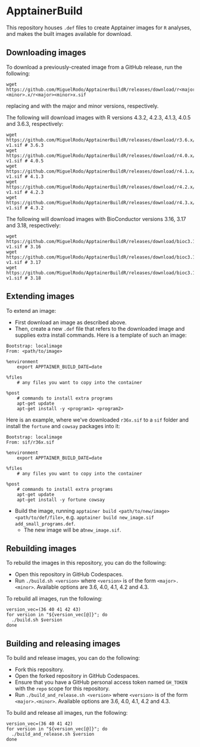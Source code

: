 # ApptainerBuild

This repository houses `.def` files to create Apptainer images for `R` analyses, and makes the built images available for download.

## Downloading images

To download a previously-created image from a GitHub release, run the following:
```
wget https://github.com/MiguelRodo/ApptainerBuildR/releases/download/r<major>.<minor>.x/r<major><minor>x.sif
```

replacing <major> and <major> with the major and minor versions, respectively.

The following will download images with R versions 4.3.2, 4.2.3, 4.1.3, 4.0.5 and 3.6.3, respectively:

```
wget https://github.com/MiguelRodo/ApptainerBuildR/releases/download/r3.6.x/r36x-v1.sif # 3.6.3
wget https://github.com/MiguelRodo/ApptainerBuildR/releases/download/r4.0.x/r40x-v1.sif # 4.0.5
wget https://github.com/MiguelRodo/ApptainerBuildR/releases/download/r4.1.x/r41x-v1.sif # 4.1.3
wget https://github.com/MiguelRodo/ApptainerBuildR/releases/download/r4.2.x/r42x-v1.sif # 4.2.3
wget https://github.com/MiguelRodo/ApptainerBuildR/releases/download/r4.3.x/r43x-v1.sif # 4.3.2
```

The following will download images with BioConductor versions 3.16, 3.17 and 3.18, respectively:

```
wget https://github.com/MiguelRodo/ApptainerBuildR/releases/download/bioc3.16/bioc316-v1.sif # 3.16
wget https://github.com/MiguelRodo/ApptainerBuildR/releases/download/bioc3.17/bioc317-v1.sif # 3.17
wget https://github.com/MiguelRodo/ApptainerBuildR/releases/download/bioc3.18/bioc318-v1.sif # 3.18
```

## Extending images

To extend an image:

- First download an image as described above.
- Then, create a new `.def` file that refers to the downloaded image and supplies extra install commands. Here is a template of such an image:

```
Bootstrap: localimage
From: <path/to/image>

%environment
    export APPTAINER_BUILD_DATE=date

%files
    # any files you want to copy into the container

%post
    # commands to install extra programs
    apt-get update
    apt-get install -y <program1> <program2>
```

Here is an example, where we've downloaded `r36x.sif` to a `sif` folder and install the `fortune` and `cowsay` packages into it:

```
Bootstrap: localimage
From: sif/r36x.sif

%environment
    export APPTAINER_BUILD_DATE=date

%files
    # any files you want to copy into the container

%post
    # commands to install extra programs
    apt-get update
    apt-get install -y fortune cowsay
```

- Build the image, running `apptainer build <path/to/new/image> <path/to/def/file>`, e.g. `apptainer build new_image.sif add_small_programs.def`.
  - The new image will be at`new_image.sif`.

## Rebuilding images

To rebuild the images in this repository, you can do the following:

- Open this repository in GitHub Codespaces.
- Run `./build.sh <version>` where `<version>` is of the form `<major>.<minor>`. Available options are 3.6, 4.0, 4.1, 4.2 and 4.3.

To rebuild all images, run the following:
```
version_vec=(36 40 41 42 43)
for version in "${version_vec[@]}"; do
  ./build.sh $version
done
```

## Building and releasing images

To build and release images, you can do the following:

- Fork this repository.
- Open the forked repository in GitHub Codespaces.
- Ensure that you have a GitHub personal access token named `GH_TOKEN` with the `repo` scope for this repository.
- Run `./build_and_release.sh <version>` where `<version>` is of the form `<major>.<minor>`. Available options are 3.6, 4.0, 4.1, 4.2 and 4.3.

To build and release all images, run the following:
```
version_vec=(36 40 41 42)
for version in "${version_vec[@]}"; do
  ./build_and_release.sh $version
done
```
